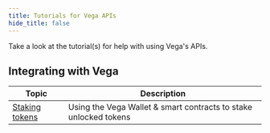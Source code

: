 ```yaml
---
title: Tutorials for Vega APIs
hide_title: false
---
```

Take a look at the tutorial(s) for help with using Vega's APIs.

## Integrating with Vega
| Topic                                                                 |  Description                                                                                                        |
| ----------------------------------------------------------------------| -------------------------------------------------------------------------------------------------------- |
| [Staking tokens](./staking-tokens.md)               | Using the Vega Wallet & smart contracts to stake unlocked tokens |
